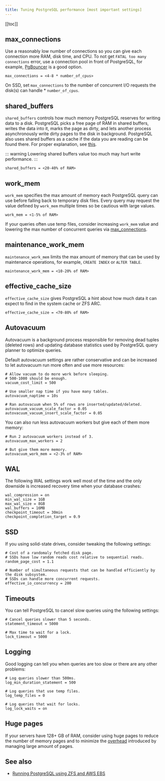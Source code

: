 ```yaml
---
title: Tuning PostgreSQL performance [most important settings]
---
```


<UptraceCta />

<CoverImage title="Tuning PostgreSQL settings for performance" />

[[toc]]

## max_connections

Use a reasonably low number of connections so you can give each connection more RAM, disk time, and
CPU. To not get `FATAL too many connections` error, use a connection pool in front of PostgreSQL,
for example, [PgBouncer](https://pgbouncer.org/) is a good option.

```shell
max_connections = <4-8 * number_of_cpus>
```

On SSD, set `max_connections` to the number of concurrent I/O requests the disk(s) can handle \*
`number_of_cpus`.

## shared_buffers

`shared_buffers` controls how much memory PostgreSQL reserves for writing data to a disk. PostgreSQL
picks a free page of RAM in shared buffers, writes the data into it, marks the page as dirty, and
lets another process asynchronously write dirty pages to the disk in background. PostgreSQL also
uses shared buffers as a cache if the data you are reading can be found there. For proper
explanation, see
[this](https://www.2ndquadrant.com/wp-content/uploads/2019/05/Inside-the-PostgreSQL-Shared-Buffer-Cache.pdf).

<!-- prettier-ignore -->
::: warning
Lowering shared buffers value too much may hurt write performance.
:::

```shell
shared_buffers = <20-40% of RAM>
```

## work_mem

`work_mem` specifies the max amount of memory each PostgreSQL query can use before falling back to
temporary disk files. Every query may request the value defined by `work_mem` multiple times so be
cautious with large values.

```shell
work_mem = <1-5% of RAM>
```

If your queries often use temp files, consider increasing `work_mem` value and lowering the max
number of concurrent queries via [max_connections](#max-connections).

## maintenance_work_mem

`maintenance_work_mem` limits the max amount of memory that can be used by maintenance operations,
for example, `CREATE INDEX` or `ALTER TABLE`.

```shell
maintenance_work_mem = <10-20% of RAM>
```

## effective_cache_size

`effective_cache_size` gives PostgreSQL a hint about how much data it can expect to find in the
system cache or ZFS ARC.

```shell
effective_cache_size = <70-80% of RAM>
```

## Autovacuum

Autovacuum is a background process responsible for removing dead tuples (deleted rows) and updating
database statistics used by PostgreSQL query planner to optimize queries.

Default autovacuum settings are rather conservative and can be increased to let autovacuum run more
often and use more resources:

```shell
# Allow vacuum to do more work before sleeping.
# 500-1000 should be enough.
vacuum_cost_limit = 500

# Use smaller nap time if you have many tables.
autovacuum_naptime = 10s

# Ran autovacuum when 5% of rows are inserted/updated/deleted.
autovacuum_vacuum_scale_factor = 0.05
autovacuum_vacuum_insert_scale_factor = 0.05
```

You can also run less autovacuum workers but give each of them more memory:

```shell
# Run 2 autovacuum workers instead of 3.
autovacuum_max_workers = 2

# But give them more memory.
autovacuum_work_mem = <2-3% of RAM>
```

## WAL

The following WAL settings work well most of the time and the only downside is increased recovery
time when your database crashes:

```shell
wal_compression = on
min_wal_size = 1GB
max_wal_size = 8GB
wal_buffers = 16MB
checkpoint_timeout = 30min
checkpoint_completion_target = 0.9
```

## SSD

If you using solid-state drives, consider tweaking the following settings:

```shell
# Cost of a randomaly fetched disk page.
# SSDs have low random reads cost relative to sequential reads.
random_page_cost = 1.1

# Number of simultaneous requests that can be handled efficiently by the disk subsystem.
# SSDs can handle more concurrent requests.
effective_io_concurrency = 200
```

## Timeouts

You can tell PostgreSQL to cancel slow queries using the following settings:

```shell
# Cancel queries slower than 5 seconds.
statement_timeout = 5000

# Max time to wait for a lock.
lock_timeout = 5000
```

## Logging

Good logging can tell you when queries are too slow or there are any other problems:

```shell
# Log queries slower than 500ms.
log_min_duration_statement = 500

# Log queries that use temp files.
log_temp_files = 0

# Log queries that wait for locks.
log_lock_waits = on
```

## Huge pages

If your servers have 128+ GB of RAM, consider using huge pages to reduce the number of memory pages
and to minimize the [overhead](https://blogs.oracle.com/linux/post/minimizing-struct-page-overhead)
introduced by managing large amount of pages.

## See also

- [Running PostgreSQL using ZFS and AWS EBS](/postgres/tuning-zfs-aws-ebs.html)
